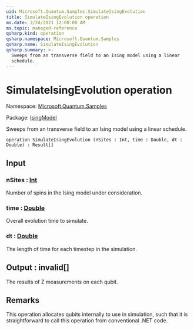 ```yaml
---
uid: Microsoft.Quantum.Samples.SimulateIsingEvolution
title: SimulateIsingEvolution operation
ms.date: 3/24/2021 12:00:00 AM
ms.topic: managed-reference
qsharp.kind: operation
qsharp.namespace: Microsoft.Quantum.Samples
qsharp.name: SimulateIsingEvolution
qsharp.summary: >-
  Sweeps from an transverse field to an Ising model using a linear
  schedule.
---
```


# SimulateIsingEvolution operation

Namespace: [Microsoft.Quantum.Samples](xref:Microsoft.Quantum.Samples)

Package: [IsingModel](https://nuget.org/packages/IsingModel)


Sweeps from an transverse field to an Ising model using a linearschedule.

```qsharp
operation SimulateIsingEvolution (nSites : Int, time : Double, dt : Double) : Result[]
```


## Input

### nSites : [Int](xref:microsoft.quantum.lang-ref.int)

Number of spins in the Ising model under consideration.


### time : [Double](xref:microsoft.quantum.lang-ref.double)

Overall evolution time to simulate.


### dt : [Double](xref:microsoft.quantum.lang-ref.double)

The length of time for each timestep in the simulation.



## Output : __invalid<Result>__[]

The results of Z measurements on each qubit.

## Remarks

This operation allocates qubits internally to use in simulation,such that it is straightforward to call this operation fromconventional .NET code.